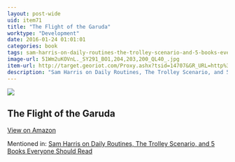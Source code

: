 ```yaml
---
layout: post-wide
uid: item71
title: "The Flight of the Garuda"
worktype: "Development"
date: 2016-01-24 01:01:01
categories: book
tags: sam-harris-on-daily-routines-the-trolley-scenario-and-5-books-everyone-should-read
image-url: 51Wm2uKOVnL._SY291_BO1,204,203,200_QL40_.jpg
item-url: http://target.georiot.com/Proxy.ashx?tsid=14707&GR_URL=http%3A%2F%2Fwww.amazon.com%2FFlight-Garuda-Dzogchen-Tradition-Buddhism%2Fdp%2F0861713672%2F
description: "Sam Harris on Daily Routines, The Trolley Scenario, and 5 Books Everyone Should Read"
---
```

<a href="http://target.georiot.com/Proxy.ashx?tsid=14707&GR_URL=http%3A%2F%2Fwww.amazon.com%2FFlight-Garuda-Dzogchen-Tradition-Buddhism%2Fdp%2F0861713672%2F" target="blank"><img src="../../../../img/thumbs/51Wm2uKOVnL._SY291_BO1,204,203,200_QL40_.jpg" class="prod-img"></a>
<h2>The Flight of the Garuda</h2>
<p><a class="btn btn-primary" href="http://target.georiot.com/Proxy.ashx?tsid=14707&GR_URL=http%3A%2F%2Fwww.amazon.com%2FFlight-Garuda-Dzogchen-Tradition-Buddhism%2Fdp%2F0861713672%2F" target="blank">View on Amazon</a><p>
<p>Mentioned in: <a href="http://fourhourworkweek.com/2015/07/08/sam-harris-on-daily-routines-the-trolley-scenario-and-5-books-everyone-should-read/" target="blank">Sam Harris on Daily Routines, The Trolley Scenario, and 5 Books Everyone Should Read</a></p>
